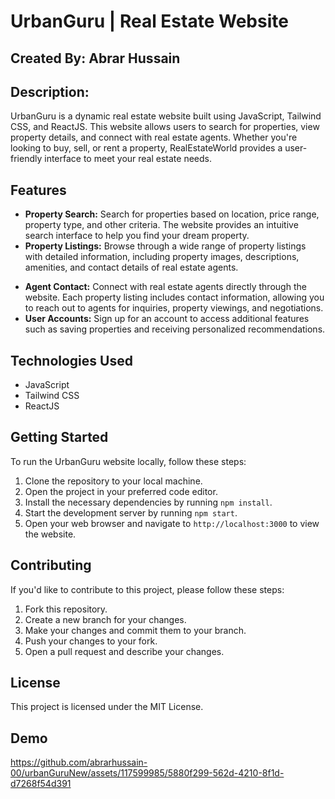 # UrbanGuru | Real Estate Website

## Created By: Abrar Hussain

## Description:
UrbanGuru is a dynamic real estate website built using JavaScript, Tailwind CSS, and ReactJS. This website allows users to search for properties, view property details, and connect with real estate agents. Whether you're looking to buy, sell, or rent a property, RealEstateWorld provides a user-friendly interface to meet your real estate needs.

## Features

- **Property Search:** Search for properties based on location, price range, property type, and other criteria. The website provides an intuitive search interface to help you find your dream property.
- **Property Listings:** Browse through a wide range of property listings with detailed information, including property images, descriptions, amenities, and contact details of real estate agents.
<!-- - **Saved Properties:** Create an account and save your favorite properties for future reference. You can also compare multiple properties side by side to make informed decisions. -->
- **Agent Contact:** Connect with real estate agents directly through the website. Each property listing includes contact information, allowing you to reach out to agents for inquiries, property viewings, and negotiations.
- **User Accounts:** Sign up for an account to access additional features such as saving properties and receiving personalized recommendations.

## Technologies Used

- JavaScript
- Tailwind CSS
- ReactJS

## Getting Started

To run the UrbanGuru website locally, follow these steps:

1. Clone the repository to your local machine.
2. Open the project in your preferred code editor.
3. Install the necessary dependencies by running `npm install`.
4. Start the development server by running `npm start`.
5. Open your web browser and navigate to `http://localhost:3000` to view the website.

## Contributing

If you'd like to contribute to this project, please follow these steps:

1. Fork this repository.
2. Create a new branch for your changes.
3. Make your changes and commit them to your branch.
4. Push your changes to your fork.
5. Open a pull request and describe your changes.

## License

This project is licensed under the MIT License.

## Demo
https://github.com/abrarhussain-00/urbanGuruNew/assets/117599985/5880f299-562d-4210-8f1d-d7268f54d391


